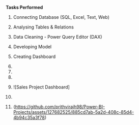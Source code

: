<b> Tasks Performed </b>

  1. Connecting Database (SQL, Excel, Text, Web)
   
  2. Analysing Tables & Relations
   
  3. Data Cleaning - Power Query Editor (DAX)
   
  4. Developing Model
   
  5. Creating Dashboard
  6.
  7.
  8.
  9. ![Sales Project Dashboard]
  10.
  11. (https://github.com/prithvirajh98/Power-BI-Projects/assets/127682525/885cd7ab-5a2d-408c-85d4-4b94c35a3f78)
